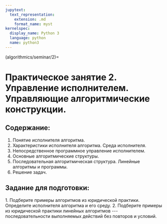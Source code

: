 ```yaml
---
jupytext:
  text_representation:
    extension: .md
    format_name: myst
kernelspec:
  display_name: Python 3
  language: python
  name: python3
---
```


(algorithmics/seminar/2)=
# Практическое занятие 2. Управление исполнителем. Управляющие алгоритмические конструкции.

## Содержание:
1. Понятие исполнителя алгоритма.
2. Характеристики исполнителя алгоритма. Среда исполнителя.
3. Непосредственное программное управление исполнителем.
4. Основные алгоритмические структуры.
5. Последовательная алгоритмическая структура. Линейные алгоритмы и программы.
6. Решение задач.

## Задание для подготовки:
1. Подберите примеры алгоритмов из юридической практики. Определите исполнителя алгоритма и его среду.
2. Подберите примеры из юридической практики линейных алгоритмов --- последовательности выполняемых действий без повторов и условий.
